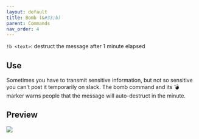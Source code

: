 ```yaml
---
layout: default
title: Bomb (&#33;b) 
parent: Commands
nav_order: 4
---
```


`!b <text>`: destruct the message after 1 minute elapsed

## Use
    
Sometimes you have to transmit sensitive information, but not so sensitive you can't post it 
temporarily on slack. The bomb command and its :bomb: marker warns people that the message will 
auto-destruct in the minute.    

## Preview 

![](https://raw.githubusercontent.com/Kraymer/bulkdata/master/emobomb.gif)
